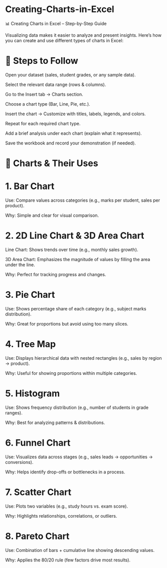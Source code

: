 # Creating-Charts-in-Excel
📊 Creating Charts in Excel – Step-by-Step Guide

Visualizing data makes it easier to analyze and present insights. Here’s how you can create and use different types of charts in Excel:

# 🔹 Steps to Follow

Open your dataset (sales, student grades, or any sample data).

Select the relevant data range (rows & columns).

Go to the Insert tab → Charts section.

Choose a chart type (Bar, Line, Pie, etc.).

Insert the chart → Customize with titles, labels, legends, and colors.

Repeat for each required chart type.

Add a brief analysis under each chart (explain what it represents).

Save the workbook and record your demonstration (if needed).

# 🔹 Charts & Their Uses

# 1. Bar Chart

Use: Compare values across categories (e.g., marks per student, sales per product).

Why: Simple and clear for visual comparison.

# 2. 2D Line Chart & 3D Area Chart

Line Chart: Shows trends over time (e.g., monthly sales growth).

3D Area Chart: Emphasizes the magnitude of values by filling the area under the line.

Why: Perfect for tracking progress and changes.

# 3. Pie Chart

Use: Shows percentage share of each category (e.g., subject marks distribution).

Why: Great for proportions but avoid using too many slices.

# 4. Tree Map

Use: Displays hierarchical data with nested rectangles (e.g., sales by region → product).

Why: Useful for showing proportions within multiple categories.

# 5. Histogram

Use: Shows frequency distribution (e.g., number of students in grade ranges).

Why: Best for analyzing patterns & distributions.

# 6. Funnel Chart

Use: Visualizes data across stages (e.g., sales leads → opportunities → conversions).

Why: Helps identify drop-offs or bottlenecks in a process.

# 7. Scatter Chart

Use: Plots two variables (e.g., study hours vs. exam score).

Why: Highlights relationships, correlations, or outliers.

# 8. Pareto Chart

Use: Combination of bars + cumulative line showing descending values.

Why: Applies the 80/20 rule (few factors drive most results).
